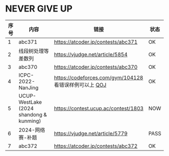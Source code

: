 # NEVER GIVE UP

| 序号 | 内容                                         | 链接                                                         | 状态 |
| ---- | -------------------------------------------- | ------------------------------------------------------------ | ---- |
| 1    | abc371                                       | https://atcoder.jp/contests/abc371                           | OK   |
| 2    | 线段树处理等差数列                           | https://vjudge.net/article/5854                              | OK   |
| 3    | abc370                                       | https://atcoder.jp/contests/abc370                           | OK   |
| 4    | ICPC-2022-NanJing                            | https://codeforces.com/gym/104128<br />看错误样例可以上 [QOJ](https://qoj.ac/contest/1093) | OK   |
| 5    | UCUP-WestLake<br />(2024 shandong & kunming) | https://contest.ucup.ac/contest/1803                         | NOW  |
| 6    | 2024-网络赛-补题                             | https://vjudge.net/article/5779                              | PASS |
| 7    | abc372                                       | https://atcoder.jp/contests/abc372                           | OK   |

